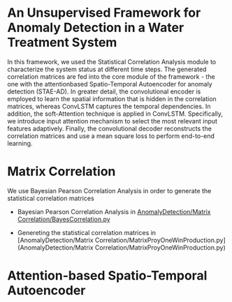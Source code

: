 # An Unsupervised Framework for Anomaly Detection in a Water Treatment System 
In this framework, we used the Statistical Correlation Analysis module to characterize the system status at different time steps.  The generated correlation matrices are fed into the core module of the framework - the one with the attentionbased Spatio-Temporal Autoencoder  for anomaly detection (STAE-AD). In greater detail, the convolutional encoder is employed to learn the spatial information that is hidden in the correlation matrices, whereas ConvLSTM captures the temporal dependencies. In addition, the soft-Attention technique  is applied in ConvLSTM. Specifically, we introduce input attention mechanism to select the most relevant input features adaptively. Finally, the convolutional decoder reconstructs the correlation matrices and use a mean square loss to perform end-to-end learning.


# Matrix Correlation
We use Bayesian Pearson Correlation Analysis in order to generate the statistical correlation matrices

* Bayesian Pearson Correlation Analysis in [AnomalyDetection/Matrix Correlation/BayesCorrelation.py](https://github.com/AlexandraM1011/AnomalyDetection/blob/master/Matrix%20Correlation/BayesCorrelation.py)

* Genereting the statistical correlation matrices in [AnomalyDetection/Matrix Correlation/MatrixProyOneWinProduction.py] (AnomalyDetection/Matrix Correlation/MatrixProyOneWinProduction.py)

# Attention-based Spatio-Temporal Autoencoder
